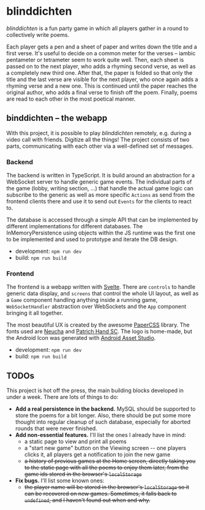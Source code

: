 # blinddichten

_blinddichten_ is a fun party game in which all players gather in a round to collectively write poems.

Each player gets a pen and a sheet of paper and writes down the title and a first verse. It's useful to decide on a common meter for the verses – iambic pentameter or tetrameter seem to work quite well. Then, each sheet is passed on to the next player, who adds a rhyming second verse, as well as a completely new third one. After that, the paper is folded so that only the title and the last verse are visible for the next player, who once again adds a rhyming verse and a new one. This is continued until the paper reaches the original author, who adds a final verse to finish off the poem. Finally, poems are read to each other in the most poetical manner.

## binddichten – the webapp

With this project, it is possible to play _blinddichten_ remotely, e.g. during a video call with friends. Digitize all the things! The project consists of two parts, communicating with each other via a well-defined set of messages.

### Backend

The backend is written in TypeScript. It is build around an abstraction for a WebSocket server to handle generic game events. The individual parts of the game (lobby, writing section, ...) that handle the actual game logic can subscribe to the generic as well as more specific `Actions` as send from the frontend clients there and use it to send out `Events` for the clients to react to.

The database is accessed through a simple API that can be implemented by different implementations for different databases. The InMemoryPersistence using objects within the JS runtime was the first one to be implemented and used to prototype and iterate the DB design.

- development: `npm run dev`
- build: `npm run build`

### Frontend

The frontend is a webapp written with [Svelte](https://svelte.dev/). There are `controls` to handle generic data display, and `screens` that control the whole UI layout, as well as a `Game` component handling anything inside a running game, `WebSocketHandler` abstraction over WebSockets and the `App` component bringing it all together.

The most beautiful UX is created by the awesome [PaperCSS](https://www.getpapercss.com/) library. The fonts used are [Neucha](https://fonts.google.com/specimen/Neucha) and [Patrich Hand SC](https://fonts.google.com/specimen/Patrick+Hand+SC). The logo is home-made, but the Android Icon was generated with [Android Asset Studio](https://romannurik.github.io/AndroidAssetStudio/icons-launcher.html).

- development: `npm run dev`
- build: `npm run build`

## TODOs

This project is hot off the press, the main building blocks developed in under a week. There are lots of things to do:

- **Add a real persistence in the backend.** MySQL should be supported to store the poems for a bit longer. Also, there should be put some more thought into regular cleanup of such database, especially for aborted rounds that were never finished.
- **Add non-essential features.** I'll list the ones I already have in mind:
  - a static page to view and print all poems
  - a "start new game" button on the Viewing screen -- one players clicks it, all players get a notification to join the new game
  - ~~a history of previous games at the Home screen, directly taking you to the static page with all the poems to enjoy them later, from the game ids stored in the browser's `localStorage`~~
- **Fix bugs.** I'll list some known ones:
  - ~~the player name will be stored in the browser's `localStorage` so it can be recovered on new games. Sometimes, it falls back to `undefined`, and I haven't found out when and why.~~
